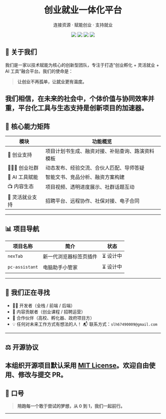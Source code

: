 <div align="center">
  <!-- <img src="https://yourdomain.com/logo.png" alt="创业就业平台 Logo" width="120" /> -->
  <h1>创业就业一体化平台</h1>
  <p>连接资源 · 赋能创业 · 支持就业</p>
  <!-- <p align="center">
    <a href="https://yourdomain.com">🌐 官网</a> |
    <a href="https://github.com/neo-forge">💼 GitHub</a> |
    <a href="mailto:join@yourdomain.com">📩 联系我们</a>
  </p> -->
  <p>
    <img src="https://img.shields.io/badge/License-MIT-green.svg" />
    <img src="https://img.shields.io/badge/Startup-%E8%B5%84%E6%BA%90%E5%AF%B9%E6%8E%A5-blue" />
    <img src="https://img.shields.io/badge/AI-%E5%8A%A9%E5%8A%9B%E5%88%9B%E4%B8%9A-orange" />
    <img src="https://img.shields.io/badge/%E5%B0%8F%E5%9E%8B%E5%88%9B%E4%B8%9A-%E6%9C%80%E4%BD%B3%E5%8C%96-brightgreen" />
  </p>
</div>

## 🧭 关于我们

我们是一家以技术赋能为核心的创新型团队，专注于打造“创业孵化 + 灵活就业 + AI 工具”融合平台。我们的使命是：

> **让创业不再孤单，让就业更有温度。**

## 我们相信，在未来的社会中，**个体价值与协同效率**并重，平台化工具与生态支持是创新项目的加速器。

## 🧩 核心能力矩阵

| 模块            | 功能概览                                         |
| --------------- | ------------------------------------------------ |
| 💼 创业支持     | 项目计划书生成、融资对接、补贴查询、路演资料模板 |
| 🧑‍🤝‍🧑 创业社群     | 动态发布、经验交流、合伙人匹配、导师答疑         |
| 🤖 AI 工具赋能  | 智能文书、竞品分析、融资方案构建                 |
| 📺 内容生态     | 项目视频、透明进度展示、社群话题互动             |
| 🧰 灵活就业支持 | 招聘平台、远程协作、社保对接、电子合同           |

---

## 📊 项目导航

| 项目名称       | 简介                   | 状态      |
| -------------- | ---------------------- | --------- |
| `nexTab`       | 新一代浏览器标签页插件 | ⏳ 设计中 |
| `pc-assistant` | 电脑助手小管家         | ⏳ 设计中 |

---

## 🚀 我们正在寻找

- 🧑‍💻 开发者（全栈 / 前端 / 后端）
- 📣 内容贡献者（创业课程 / 招聘运营）
- 🤝 合作伙伴（高校、孵化器、政府项目方）
- 💡 任何对未来工作方式有想法的人！
  📬 联系方式：`slh67490009@gmail.com`

---

## ⚖️ 开源协议

## 本组织开源项目默认采用 [MIT License](./LICENSE)。欢迎自由使用、修改与提交 PR。

## 🧠 口号

> **陪跑每一个敢于尝试的梦想，从 0 到 1，我们一起前行。**

---
